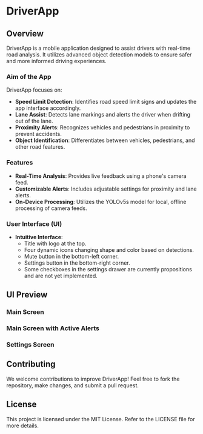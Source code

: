 # DriverApp

## Overview
DriverApp is a mobile application designed to assist drivers with real-time road analysis. It utilizes advanced object detection models to ensure safer and more informed driving experiences.

### Aim of the App
DriverApp focuses on:
- **Speed Limit Detection**: Identifies road speed limit signs and updates the app interface accordingly.
- **Lane Assist**: Detects lane markings and alerts the driver when drifting out of the lane.
- **Proximity Alerts**: Recognizes vehicles and pedestrians in proximity to prevent accidents.
- **Object Identification**: Differentiates between vehicles, pedestrians, and other road features.

### Features
- **Real-Time Analysis**: Provides live feedback using a phone's camera feed.
- **Customizable Alerts**: Includes adjustable settings for proximity and lane alerts.
- **On-Device Processing**: Utilizes the YOLOv5s model for local, offline processing of camera feeds.

### User Interface (UI)
- **Intuitive Interface**:
  - Title with logo at the top.
  - Four dynamic icons changing shape and color based on detections.
  - Mute button in the bottom-left corner.
  - Settings button in the bottom-right corner.
  - Some checkboxes in the settings drawer are currently propositions and are not yet implemented.

## UI Preview

### Main Screen
### Main Screen with Active Alerts
### Settings Screen

## Contributing
We welcome contributions to improve DriverApp! Feel free to fork the repository, make changes, and submit a pull request.

## License
This project is licensed under the MIT License. Refer to the LICENSE file for more details.

